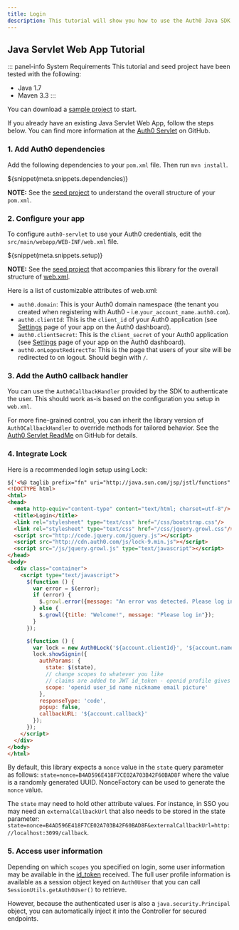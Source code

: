 ```yaml
---
title: Login
description: This tutorial will show you how to use the Auth0 Java SDK to add authentication and authorization to your web app.
---
```



## Java Servlet Web App Tutorial

::: panel-info System Requirements
This tutorial and seed project have been tested with the following:

* Java 1.7
* Maven 3.3
:::

You can download a [sample project](https://github.com/auth0-samples/auth0-servlet-sample) to start.

If you already have an existing Java Servlet Web App, follow the steps below. You can find more information at the [Auth0 Servlet](https://github.com/auth0/auth0-servlet) on GitHub.

### 1. Add Auth0 dependencies

Add the following dependencies to your `pom.xml` file. Then run `mvn install`.

${snippet(meta.snippets.dependencies)}

**NOTE:** See the [seed project](https://github.com/auth0-samples/auth0-servlet-sample) to understand the overall structure of your `pom.xml`.

### 2. Configure your app

To configure `auth0-servlet` to use your Auth0 credentials, edit the
`src/main/webapp/WEB-INF/web.xml` file.

${snippet(meta.snippets.setup)}

**NOTE:**  See the [seed project](https://github.com/auth0-samples/auth0-servlet-sample) that accompanies this library for the overall structure of [web.xml](https://github.com/auth0-samples/auth0-servlet-sample/blob/master/src/main/webapp/WEB-INF/web.xml).

Here is a list of customizable attributes of web.xml:

- `auth0.domain`: This is your Auth0 domain namespace (the tenant you created when registering with Auth0 - i.e.`your_account_name.auth0.com`).
- `auth0.clientId`: This is the `client_id` of your Auth0 application (see [Settings](${uiURL}/#/applications) page of your app on the Auth0 dashboard).
- `auth0.clientSecret`: This is the `client_secret` of your Auth0 application (see [Settings](${uiURL}/#/applications) page of your app on the Auth0 dashboard).
- `auth0.onLogoutRedirectTo`: This is the page that users of your site will be redirected to on logout. Should begin with `/`.

### 3. Add the Auth0 callback handler

You can use the `Auth0CallbackHandler` provided by the SDK to authenticate the user. This should work as-is based on the configuration you setup in `web.xml`.

For more fine-grained control, you can inherit the library version of `Auth0CallbackHandler` to override methods for tailored behavior. See the [Auth0 Servlet ReadMe](https://github.com/auth0/auth0-servlet) on GitHub for details.

### 4. Integrate Lock

Here is a recommended login setup using Lock:

```html
${'<%@ taglib prefix="fn" uri="http://java.sun.com/jsp/jstl/functions" %>'}
<!DOCTYPE html>
<html>
<head>
  <meta http-equiv="content-type" content="text/html; charset=utf-8"/>
  <title>Login</title>
  <link rel="stylesheet" type="text/css" href="/css/bootstrap.css"/>
  <link rel="stylesheet" type="text/css" href="/css/jquery.growl.css"/>
  <script src="http://code.jquery.com/jquery.js"></script>
  <script src="http://cdn.auth0.com/js/lock-9.min.js"></script>
  <script src="/js/jquery.growl.js" type="text/javascript"></script>
</head>
<body>
  <div class="container">
    <script type="text/javascript">
      $(function () {
        var error = $(error);
        if (error) {
          $.growl.error({message: "An error was detected. Please log in"});
        } else {
          $.growl({title: "Welcome!", message: "Please log in"});
        }
      });

      $(function () {
        var lock = new Auth0Lock('${account.clientId}', '${account.namespace}');
        lock.showSignin({
          authParams: {
            state: $(state),
            // change scopes to whatever you like
            // claims are added to JWT id_token - openid profile gives everything
            scope: 'openid user_id name nickname email picture'
          },
          responseType: 'code',
          popup: false,
          callbackURL: '${account.callback}'
        });
      });
    </script>
  </div>
</body>
</html>
```

By default, this library expects a `nonce` value in the `state` query parameter as follows: `state=nonce=B4AD596E418F7CE02A703B42F60BAD8F` where the value is a randomly generated UUID. NonceFactory can be used to generate the `nonce` value.

The `state` may need to hold other attribute values. For instance, in SSO you may need an `externalCallbackUrl` that also needs to be stored in the state parameter: `state=nonce=B4AD596E418F7CE02A703B42F60BAD8F&externalCallbackUrl=http://localhost:3099/callback`.

### 5. Access user information

Depending on which `scopes` you specified on login, some user information may be available in the [id_token](/tokens#auth0-id_token-jwt-) received. The full user profile information is available as a session object keyed on `Auth0User` that you can call `SessionUtils.getAuth0User()` to retrieve.

However, because the authenticated user is also a `java.security.Principal` object, you can automatically inject it into the Controller for secured endpoints.
